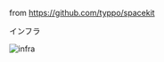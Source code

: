 from https://github.com/typpo/spacekit

インフラ

![infra](https://user-images.githubusercontent.com/10706586/82170994-ffddd800-9900-11ea-83e3-13ac4b5ec258.png)
